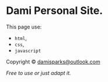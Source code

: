 # Dami Personal Site.

This page use:

- `html`,
- `css`,
- `javascript`

Copyright © [damisparks@outlook.com](mailto:damisparks@outlook.com)

_Free to use or just adapt it._
